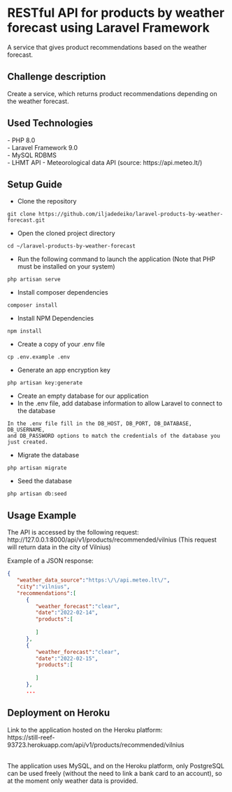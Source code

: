 # RESTful API for products by weather forecast using Laravel Framework
A service that gives product recommendations based on the weather forecast.

<h2>Challenge description</h2>
Create a service, which returns product recommendations depending on the weather forecast.

<h2>Used Technologies</h2>
- PHP 8.0 <br>
- Laravel Framework 9.0 <br>
- MySQL RDBMS <br>
- LHMT API - Meteorological data API (source: https://api.meteo.lt/) 

<h2>Setup Guide</h2>

- Clone the repository
```
git clone https://github.com/iljadedeiko/laravel-products-by-weather-forecast.git
```
- Open the cloned project directory
```
cd ~/laravel-products-by-weather-forecast
```
- Run the following command to launch the application (Note that PHP must be installed on your system)
```
php artisan serve
```
- Install composer dependencies
```
composer install
```
- Install NPM Dependencies
```
npm install
```
- Create a copy of your .env file
```
cp .env.example .env
```
- Generate an app encryption key
```
php artisan key:generate
```
- Create an empty database for our application
- In the .env file, add database information to allow Laravel to connect to the database
```
In the .env file fill in the DB_HOST, DB_PORT, DB_DATABASE, DB_USERNAME,
and DB_PASSWORD options to match the credentials of the database you just created. 
```
- Migrate the database
```
php artisan migrate
```
- Seed the database
```
php artisan db:seed
```

<h2>Usage Example</h2>
The API is accessed by the following request: <br>
http://127.0.0.1:8000/api/v1/products/recommended/vilnius
(This request will return data in the city of Vilnius)

Example of a JSON response:
```json
{
   "weather_data_source":"https:\/\/api.meteo.lt\/",
   "city":"vilnius",
   "recommendations":[
      {
         "weather_forecast":"clear",
         "date":"2022-02-14",
         "products":[
            
         ]
      },
      {
         "weather_forecast":"clear",
         "date":"2022-02-15",
         "products":[
            
         ]
      },
      ...
```

<h2>Deployment on Heroku</h2>
Link to the application hosted on the Heroku platform: <br>
https://still-reef-93723.herokuapp.com/api/v1/products/recommended/vilnius <br><br>

<p>The application uses MySQL, and on the Heroku platform, only PostgreSQL can be used freely (without the need to link a bank card to an account), so at the moment only weather data is provided.</p>
